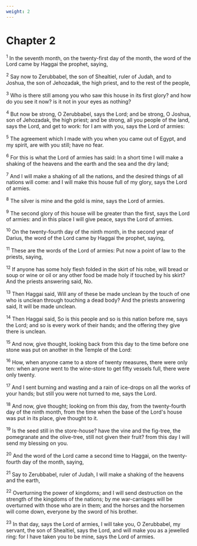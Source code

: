 ```yaml
---
weight: 2
---
```


# Chapter 2

<sup>1</sup> In the seventh month, on the twenty-first day of the month, the word of the Lord came by Haggai the prophet, saying, 

<sup>2</sup> Say now to Zerubbabel, the son of Shealtiel, ruler of Judah, and to Joshua, the son of Jehozadak, the high priest, and to the rest of the people, 

<sup>3</sup> Who is there still among you who saw this house in its first glory? and how do you see it now? is it not in your eyes as nothing? 

<sup>4</sup> But now be strong, O Zerubbabel, says the Lord; and be strong, O Joshua, son of Jehozadak, the high priest; and be strong, all you people of the land, says the Lord, and get to work: for I am with you, says the Lord of armies: 

<sup>5</sup> The agreement which I made with you when you came out of Egypt, and my spirit, are with you still; have no fear. 

<sup>6</sup> For this is what the Lord of armies has said: In a short time I will make a shaking of the heavens and the earth and the sea and the dry land; 

<sup>7</sup> And I will make a shaking of all the nations, and the desired things of all nations will come: and I will make this house full of my glory, says the Lord of armies. 

<sup>8</sup> The silver is mine and the gold is mine, says the Lord of armies. 

<sup>9</sup> The second glory of this house will be greater than the first, says the Lord of armies: and in this place I will give peace, says the Lord of armies. 

<sup>10</sup> On the twenty-fourth day of the ninth month, in the second year of Darius, the word of the Lord came by Haggai the prophet, saying, 

<sup>11</sup> These are the words of the Lord of armies: Put now a point of law to the priests, saying, 

<sup>12</sup> If anyone has some holy flesh folded in the skirt of his robe, will bread or soup or wine or oil or any other food be made holy if touched by his skirt? And the priests answering said, No. 

<sup>13</sup> Then Haggai said, Will any of these be made unclean by the touch of one who is unclean through touching a dead body? And the priests answering said, It will be made unclean. 

<sup>14</sup> Then Haggai said, So is this people and so is this nation before me, says the Lord; and so is every work of their hands; and the offering they give there is unclean. 

<sup>15</sup> And now, give thought, looking back from this day to the time before one stone was put on another in the Temple of the Lord: 

<sup>16</sup> How, when anyone came to a store of twenty measures, there were only ten: when anyone went to the wine-store to get fifty vessels full, there were only twenty. 

<sup>17</sup> And I sent burning and wasting and a rain of ice-drops on all the works of your hands; but still you were not turned to me, says the Lord. 

<sup>18</sup> And now, give thought; looking on from this day, from the twenty-fourth day of the ninth month, from the time when the base of the Lord's house was put in its place, give thought to it. 

<sup>19</sup> Is the seed still in the store-house? have the vine and the fig-tree, the pomegranate and the olive-tree, still not given their fruit? from this day I will send my blessing on you. 

<sup>20</sup> And the word of the Lord came a second time to Haggai, on the twenty-fourth day of the month, saying, 

<sup>21</sup> Say to Zerubbabel, ruler of Judah, I will make a shaking of the heavens and the earth, 

<sup>22</sup> Overturning the power of kingdoms; and I will send destruction on the strength of the kingdoms of the nations; by me war-carriages will be overturned with those who are in them; and the horses and the horsemen will come down, everyone by the sword of his brother. 

<sup>23</sup> In that day, says the Lord of armies, I will take you, O Zerubbabel, my servant, the son of Shealtiel, says the Lord, and will make you as a jewelled ring: for I have taken you to be mine, says the Lord of armies. 

